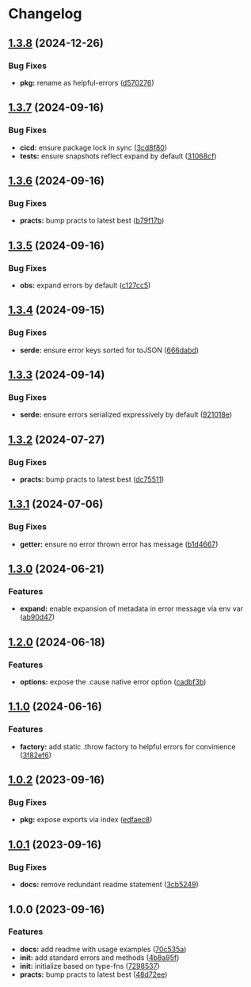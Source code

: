# Changelog

## [1.3.8](https://github.com/ehmpathy/error-fns/compare/v1.3.7...v1.3.8) (2024-12-26)


### Bug Fixes

* **pkg:** rename as helpful-errors ([d570276](https://github.com/ehmpathy/error-fns/commit/d570276d51d97ec774a286e3d76c36ca88e61c6f))

## [1.3.7](https://github.com/ehmpathy/error-fns/compare/v1.3.6...v1.3.7) (2024-09-16)


### Bug Fixes

* **cicd:** ensure package lock in sync ([3cd8f80](https://github.com/ehmpathy/error-fns/commit/3cd8f80dc1ab76aa5a1fcb791899d5fcb9241c4c))
* **tests:** ensure snapshots reflect expand by default ([31068cf](https://github.com/ehmpathy/error-fns/commit/31068cf58ba81300d42578abd6fd3117b64b174d))

## [1.3.6](https://github.com/ehmpathy/error-fns/compare/v1.3.5...v1.3.6) (2024-09-16)


### Bug Fixes

* **practs:** bump practs to latest best ([b79f17b](https://github.com/ehmpathy/error-fns/commit/b79f17bb40e44b95bf423d108edb236cb5f07a85))

## [1.3.5](https://github.com/ehmpathy/error-fns/compare/v1.3.4...v1.3.5) (2024-09-16)


### Bug Fixes

* **obs:** expand errors by default ([c127cc5](https://github.com/ehmpathy/error-fns/commit/c127cc5518fd82d635161af5ad27d3fa539bd521))

## [1.3.4](https://github.com/ehmpathy/error-fns/compare/v1.3.3...v1.3.4) (2024-09-15)


### Bug Fixes

* **serde:** ensure error keys sorted for toJSON ([666dabd](https://github.com/ehmpathy/error-fns/commit/666dabd3407e1b86efa256a540c4ed4e07916f2d))

## [1.3.3](https://github.com/ehmpathy/error-fns/compare/v1.3.2...v1.3.3) (2024-09-14)


### Bug Fixes

* **serde:** ensure errors serialized expressively by default ([921018e](https://github.com/ehmpathy/error-fns/commit/921018e32cac093f17ca7d9db82a2ccf87071558))

## [1.3.2](https://github.com/ehmpathy/error-fns/compare/v1.3.1...v1.3.2) (2024-07-27)


### Bug Fixes

* **practs:** bump practs to latest best ([dc75511](https://github.com/ehmpathy/error-fns/commit/dc75511722a63ea42798c069b4299afe08a2c807))

## [1.3.1](https://github.com/ehmpathy/error-fns/compare/v1.3.0...v1.3.1) (2024-07-06)


### Bug Fixes

* **getter:** ensure no error thrown error has message ([b1d4667](https://github.com/ehmpathy/error-fns/commit/b1d46674c7b71611eee8008c9e221a8c4af0d81e))

## [1.3.0](https://github.com/ehmpathy/error-fns/compare/v1.2.0...v1.3.0) (2024-06-21)


### Features

* **expand:** enable expansion of metadata in error message via env var ([ab90d47](https://github.com/ehmpathy/error-fns/commit/ab90d474deccf2804d48ace4e51c97125747afdf))

## [1.2.0](https://github.com/ehmpathy/error-fns/compare/v1.1.0...v1.2.0) (2024-06-18)


### Features

* **options:** expose the .cause native error option ([cadbf3b](https://github.com/ehmpathy/error-fns/commit/cadbf3beb59c1ef5828d5dc05339e9b113751893))

## [1.1.0](https://github.com/ehmpathy/error-fns/compare/v1.0.2...v1.1.0) (2024-06-16)


### Features

* **factory:** add static .throw factory to helpful errors for convinience ([3f82ef6](https://github.com/ehmpathy/error-fns/commit/3f82ef65c0a53d08b7cddf26b5fd6ef1f7079fba))

## [1.0.2](https://github.com/ehmpathy/error-fns/compare/v1.0.1...v1.0.2) (2023-09-16)


### Bug Fixes

* **pkg:** expose exports via index ([edfaec8](https://github.com/ehmpathy/error-fns/commit/edfaec81b02115ef1520bd17a6d2e664f8e878fd))

## [1.0.1](https://github.com/ehmpathy/error-fns/compare/v1.0.0...v1.0.1) (2023-09-16)


### Bug Fixes

* **docs:** remove redundant readme statement ([3cb5249](https://github.com/ehmpathy/error-fns/commit/3cb52492f86e24dec386cc1cff1c9e73d0675c4b))

## 1.0.0 (2023-09-16)


### Features

* **docs:** add readme with usage examples ([70c535a](https://github.com/ehmpathy/error-fns/commit/70c535ad151e76860e216353aaec02a18ddceb69))
* **init:** add standard errors and methods ([4b8a95f](https://github.com/ehmpathy/error-fns/commit/4b8a95f1e067fe301bdc55362e649d1daeb664d7))
* **init:** initialize based on type-fns ([7298537](https://github.com/ehmpathy/error-fns/commit/7298537483f931d5bbc26cfe20516002cd419d39))
* **practs:** bump practs to latest best ([48d72ee](https://github.com/ehmpathy/error-fns/commit/48d72ee5d6c3e98354f338fc495ecd86db378f50))
